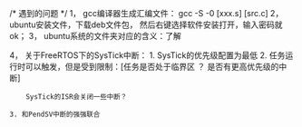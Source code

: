 /* 遇到的问题 */
1， gcc编译器生成汇编文件： gcc -S -0 [xxx.s] [src.c]
2， ubuntu安装文件，下载deb文件包， 然后右键选择软件安装打开，输入密码就ok；
3， ubuntu系统的文件夹对应的含义：了解

4， 关于FreeRTOS下的SysTick中断：
	1. SysTick的优先级配置为最低
	2. 任务运行时可以触发，但是受到限制：[任务是否处于临界区		？		是否有更高优先级的中断]
	
		SysTick的ISR会关闭一些中断？
		
	3. 和PendSV中断的强强联合